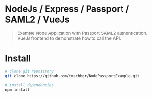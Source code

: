 # NodeJs / Express / Passport / SAML2 / VueJs

> Example Node Application with Passport SAML2 authentication. VueJs frontend to demonstrate how to call the API.

# Install

``` bash
# clone git repository
git clone https://github.com/tmschbgr/NodePassportExample.git

# install dependencies
npm install

